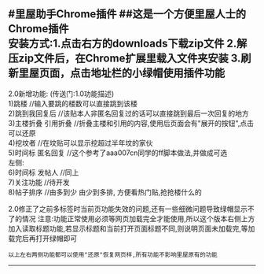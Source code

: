 #里屋助手Chrome插件
##这是一个方便里屋人士的Chrome插件  
    安装方式:1.点击右方的downloads下载zip文件 2.解压zip文件后，在Chrome扩展里载入文件夹安装 3.刷新里屋页面，点击地址栏的小绿帽使用插件功能
-------------------------------------
2.0新增功能: (传送门:1.0功能描述)  
1)跳楼 //输入要跳的楼数可以直接跳到该楼  
2)跳到我回复后 //该贴本人非匿名回复过的话可以直接跳到最后一次回复的地方  
3)主楼折叠 引用折叠 //折叠主楼和引用的内容,使用后页面会有"展开的按钮",点击可以还原  
4)挖坟者 //在坟贴可以显示挖超过半年坟的家伙  
5)时间标 匿名回复 //这个参考了aaa007cn同学的ff脚本做法,并做成可选  
左侧:  
6)时间标 发帖人 //同上  
7)关注功能 //待开发  
8)帖子排序 //由多到少 由少到多排, 方便看热门贴,抢抢楼什么的  

2.0修正了之前多标签时当前页功能失效的问题,还有一些细微问题导致绿帽显示不了的情况 注意:功能正常使用必须等网页加载完全才能使用,所以这个版本右侧上方加入读取标题功能,若显示标题和当前打开页面标题不同,则说明页面未加载完,等加载完后再打开绿帽即可  

    以上左右两侧功能都可以使用"还原"恢复网页样,所有功能不影响里屋原有的功能
-----------------------------------


